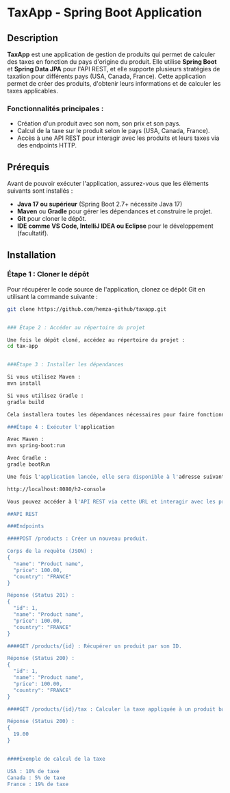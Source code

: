 # TaxApp - Spring Boot Application

## Description

**TaxApp** est une application de gestion de produits qui permet de calculer des taxes en fonction du pays d'origine du produit. Elle utilise **Spring Boot** et **Spring Data JPA** pour l'API REST, et elle supporte plusieurs stratégies de taxation pour différents pays (USA, Canada, France). Cette application permet de créer des produits, d'obtenir leurs informations et de calculer les taxes applicables.

### Fonctionnalités principales :

- Création d'un produit avec son nom, son prix et son pays.
- Calcul de la taxe sur le produit selon le pays (USA, Canada, France).
- Accès à une API REST pour interagir avec les produits et leurs taxes via des endpoints HTTP.

## Prérequis

Avant de pouvoir exécuter l'application, assurez-vous que les éléments suivants sont installés :

- **Java 17 ou supérieur** (Spring Boot 2.7+ nécessite Java 17)
- **Maven** ou **Gradle** pour gérer les dépendances et construire le projet.
- **Git** pour cloner le dépôt.
- **IDE comme VS Code, IntelliJ IDEA ou Eclipse** pour le développement (facultatif).

## Installation

### Étape 1 : Cloner le dépôt

Pour récupérer le code source de l'application, clonez ce dépôt Git en utilisant la commande suivante :

```bash
git clone https://github.com/hemza-github/taxapp.git


### Étape 2 : Accéder au répertoire du projet

Une fois le dépôt cloné, accédez au répertoire du projet :
cd tax-app


###Étape 3 : Installer les dépendances

Si vous utilisez Maven :
mvn install

Si vous utilisez Gradle :
gradle build

Cela installera toutes les dépendances nécessaires pour faire fonctionner l'application.

###Étape 4 : Exécuter l'application

Avec Maven :
mvn spring-boot:run

Avec Gradle :
gradle bootRun

Une fois l'application lancée, elle sera disponible à l'adresse suivante :

http://localhost:8080/h2-console

Vous pouvez accéder à l'API REST via cette URL et interagir avec les produits et les taxes.

##API REST

###Endpoints

####POST /products : Créer un nouveau produit.

Corps de la requête (JSON) :
{
  "name": "Product name",
  "price": 100.00,
  "country": "FRANCE"
}

Réponse (Status 201) :
{
  "id": 1,
  "name": "Product name",
  "price": 100.00,
  "country": "FRANCE"
}

####GET /products/{id} : Récupérer un produit par son ID.

Réponse (Status 200) :
{
  "id": 1,
  "name": "Product name",
  "price": 100.00,
  "country": "FRANCE"
}

####GET /products/{id}/tax : Calculer la taxe appliquée à un produit basé sur son pays.

Réponse (Status 200) :
{
  19.00
}


####Exemple de calcul de la taxe

USA : 10% de taxe
Canada : 5% de taxe
France : 19% de taxe


